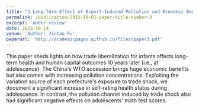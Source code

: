 ```yaml
---
title: "3 Long-Term Effect of Export-Induced Pollution and Economic Benefits on Children"
permalink: /publication/2015-10-01-paper-title-number-3
excerpt: 'under review'
date: 2023-10-14
venue: 'Author: Jintao Fu'
paperurl: 'http://academicpages.github.io/files/paper3.pdf'
---
```


This paper sheds lights on how trade liberalization for infants affects long-term health and human capital outcomes 10 years later (i.e., at adolescence). The China's WTO accession brings huge economic benefits but also comes with increasing pollution concentrations. Exploiting the variation source of each prefecture's exposure to trade shock, we document a significant increase in self-rating health status during adolescence. In contrast, the pollution channel induced by trade shock also had significant negative effects on adolescents' math test scores.



